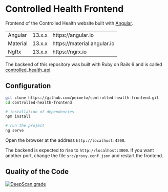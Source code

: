 # Controlled Health Frontend

Frontend of the Controlled Health website built with [Angular](https://angular.io).

<table>
  <tr>
    <td>Angular</td>
    <td>
      13.x.x
    </td>
    <td>
      https://angular.io
    </td>
  </tr>
  <tr>
    <td>Material</td>
    <td>
      13.x.x
    </td>
    <td>
      https://material.angular.io
    </td>
  </tr>
  <tr>
    <td>NgRx</td>
    <td>
      13.x.x
    </td>
    <td>
      https://ngrx.io
    </td>
  </tr>
</table>

The backend of this repository was built with Ruby on Rails 6 and is called [controlled_health_api](https://github.com/peimelo/controlled_health_api).

## Configuration

```bash
git clone https://github.com/peimelo/controlled-health-frontend.git
cd controlled-health-frontend

# installation of dependencies
npm install

# run the project
ng serve
```

Open the browser at the address `http://localhost:4200`.

The backend is expected to rise to `http://localhost:3000`. If you want another port, change the file `src/proxy.conf.json` and restart the frontend.

## Quality of the Code

[![DeepScan grade](https://deepscan.io/api/teams/11362/projects/15113/branches/298154/badge/grade.svg)](https://deepscan.io/dashboard#view=project&tid=11362&pid=15113&bid=298154)
